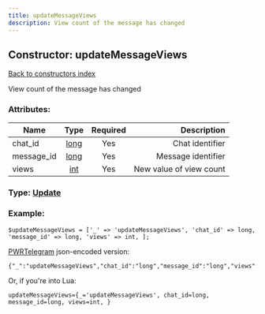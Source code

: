 ```yaml
---
title: updateMessageViews
description: View count of the message has changed
---
```

## Constructor: updateMessageViews  
[Back to constructors index](index.md)



View count of the message has changed

### Attributes:

| Name     |    Type       | Required | Description |
|----------|:-------------:|:--------:|------------:|
|chat\_id|[long](../types/long.md) | Yes|Chat identifier|
|message\_id|[long](../types/long.md) | Yes|Message identifier|
|views|[int](../types/int.md) | Yes|New value of view count|



### Type: [Update](../types/Update.md)


### Example:

```
$updateMessageViews = ['_' => 'updateMessageViews', 'chat_id' => long, 'message_id' => long, 'views' => int, ];
```  

[PWRTelegram](https://pwrtelegram.xyz) json-encoded version:

```
{"_":"updateMessageViews","chat_id":"long","message_id":"long","views":"int"}
```


Or, if you're into Lua:  


```
updateMessageViews={_='updateMessageViews', chat_id=long, message_id=long, views=int, }

```


